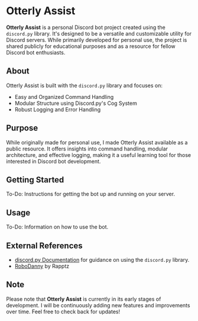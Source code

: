 # Otterly Assist

**Otterly Assist** is a personal Discord bot project created using the `discord.py` library. It's designed to be a versatile and customizable utility for Discord servers. While primarily developed for personal use, the project is shared publicly for educational purposes and as a resource for fellow Discord bot enthusiasts.

## About

Otterly Assist is built with the `discord.py` library and focuses on:

-   Easy and Organized Command Handling
-   Modular Structure using Discord.py's Cog System
-   Robust Logging and Error Handling

## Purpose

While originally made for personal use, I made Otterly Assist available as a public resource. It offers insights into command handling, modular architecture, and effective logging, making it a useful learning tool for those interested in Discord bot development.

## Getting Started

To-Do: Instructions for getting the bot up and running on your server.

## Usage

To-Do: Information on how to use the bot.

## External References

-   [discord.py Documentation](https://discordpy.readthedocs.io/en/stable/index.html) for guidance on using the `discord.py` library.
-   [RoboDanny](https://github.com/Rapptz/RoboDanny) by Rapptz

## Note

Please note that **Otterly Assist** is currently in its early stages of development. I will be continuously adding new features and improvements over time. Feel free to check back for updates!
